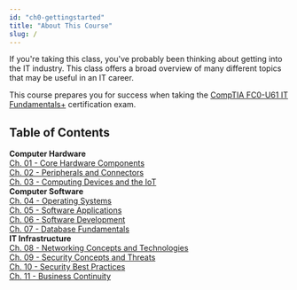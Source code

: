 ```yaml
---
id: "ch0-gettingstarted"
title: "About This Course"
slug: /
---
```


If you're taking this class, you've probably been thinking about getting into the IT industry. This class offers a broad overview of many different topics that may be useful in an IT career.

This course prepares you for success when taking the [CompTIA FC0-U61 IT Fundamentals+](https://www.comptia.org/certifications/it-fundamentals) certification exam.

## Table of Contents
__Computer Hardware__  
[Ch. 01 - Core Hardware Components](ch01-components)   
[Ch. 02 - Peripherals and Connectors](ch02-peripherals)  
[Ch. 03 - Computing Devices and the IoT](ch03-devices)     
__Computer Software__  
[Ch. 04 - Operating Systems](ch04-operatingsystems)  
[Ch. 05 - Software Applications](ch05-software)  
[Ch. 06 - Software Development](ch06-softwaredev)  
[Ch. 07 - Database Fundamentals](ch07-databases)  
__IT Infrastructure__   
[Ch. 08 - Networking Concepts and Technologies](ch08-networking)   
[Ch. 09 - Security Concepts and Threats](ch09-securityconcepts)  
[Ch. 10 - Security Best Practices](ch10-securitypractices)  
[Ch. 11 - Business Continuity](ch11-businesscontinuity)  